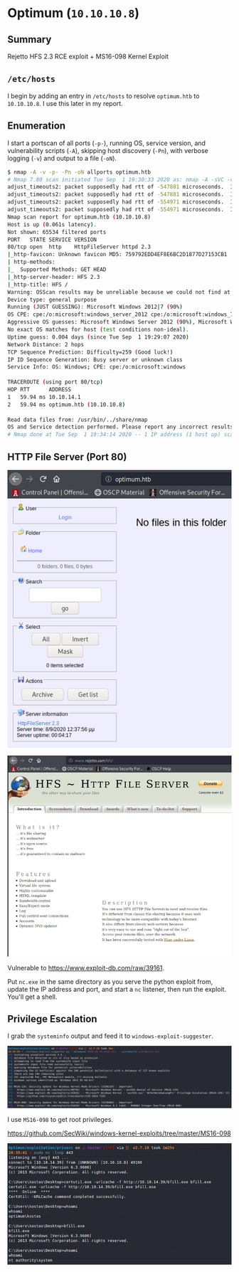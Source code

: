 # Optimum (`10.10.10.8`)

## Summary

Rejetto HFS 2.3 RCE exploit + MS16-098 Kernel Exploit

## `/etc/hosts`

I begin by adding an entry in `/etc/hosts` to resolve `optimum.htb` to `10.10.10.8`. I use this later in my report.

## Enumeration

I start a portscan of all ports (`-p-`), running OS, service version, and vulnerability scripts (`-A`), skipping host discovery (`-Pn`), with verbose logging (`-v`) and output to a file (`-oN`).

```bash
$ nmap -A -v -p- -Pn -oN allports optimum.htb
# Nmap 7.80 scan initiated Tue Sep  1 19:30:33 2020 as: nmap -A -sVC -v -p- -Pn -oA allports 10.10.10.8
adjust_timeouts2: packet supposedly had rtt of -547881 microseconds.  Ignoring time.
adjust_timeouts2: packet supposedly had rtt of -547881 microseconds.  Ignoring time.
adjust_timeouts2: packet supposedly had rtt of -554971 microseconds.  Ignoring time.
adjust_timeouts2: packet supposedly had rtt of -554971 microseconds.  Ignoring time.
Nmap scan report for optimum.htb (10.10.10.8)
Host is up (0.061s latency).
Not shown: 65534 filtered ports
PORT   STATE SERVICE VERSION
80/tcp open  http    HttpFileServer httpd 2.3
|_http-favicon: Unknown favicon MD5: 759792EDD4EF8E6BC2D1877D27153CB1
| http-methods: 
|_  Supported Methods: GET HEAD
|_http-server-header: HFS 2.3
|_http-title: HFS /
Warning: OSScan results may be unreliable because we could not find at least 1 open and 1 closed port
Device type: general purpose
Running (JUST GUESSING): Microsoft Windows 2012|7 (90%)
OS CPE: cpe:/o:microsoft:windows_server_2012 cpe:/o:microsoft:windows_7::-:professional
Aggressive OS guesses: Microsoft Windows Server 2012 (90%), Microsoft Windows Server 2012 or Windows Server 2012 R2 (90%), Microsoft Windows Server 2012 R2 (90%), Microsoft Windows 7 Professional (85%)
No exact OS matches for host (test conditions non-ideal).
Uptime guess: 0.004 days (since Tue Sep  1 19:29:07 2020)
Network Distance: 2 hops
TCP Sequence Prediction: Difficulty=259 (Good luck!)
IP ID Sequence Generation: Busy server or unknown class
Service Info: OS: Windows; CPE: cpe:/o:microsoft:windows

TRACEROUTE (using port 80/tcp)
HOP RTT      ADDRESS
1   59.94 ms 10.10.14.1
2   59.94 ms optimum.htb (10.10.10.8)

Read data files from: /usr/bin/../share/nmap
OS and Service detection performed. Please report any incorrect results at https://nmap.org/submit/ .
# Nmap done at Tue Sep  1 19:34:14 2020 -- 1 IP address (1 host up) scanned in 221.34 seconds
```

## HTTP File Server (Port 80)

![](img/2020-09-01-20-41-04.png)

![](img/2020-09-01-20-41-12.png)

Vulnerable to https://www.exploit-db.com/raw/39161.

Put `nc.exe` in the same directory as you serve the python exploit from, update the IP address and port, and start a `nc` listener, then run the exploit. You'll get a shell.

## Privilege Escalation

I grab the `systeminfo` output and feed it to `windows-exploit-suggester`.

![](img/2020-09-01-21-40-34.png)

I use `MS16-098` to get root privileges.

https://github.com/SecWiki/windows-kernel-exploits/tree/master/MS16-098

![](img/2020-09-01-21-41-31.png)
